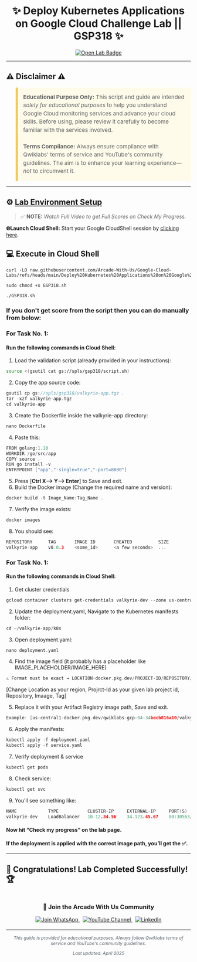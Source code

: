 <h1 align="center">
✨  Deploy Kubernetes Applications on Google Cloud Challenge Lab || GSP318  ✨
</h1>

<div align="center">
  <a href="https://www.cloudskillsboost.google/focuses/10457?parent=catalog" target="_blank" rel="noopener noreferrer">
    <img src="https://img.shields.io/badge/Open_Lab-Cloud_Skills_Boost-4285F4?style=for-the-badge&logo=google&logoColor=white&labelColor=34A853" alt="Open Lab Badge">
  </a>
</div>

---

## ⚠️ Disclaimer ⚠️

<blockquote style="background-color: #fffbea; border-left: 6px solid #f7c948; padding: 1em; font-size: 15px; line-height: 1.5;">
  <strong>Educational Purpose Only:</strong> This script and guide are intended <em>solely for educational purposes</em> to help you understand Google Cloud monitoring services and advance your cloud skills. Before using, please review it carefully to become familiar with the services involved.
  <br><br>
  <strong>Terms Compliance:</strong> Always ensure compliance with Qwiklabs' terms of service and YouTube's community guidelines. The aim is to enhance your learning experience—<em>not</em> to circumvent it.
</blockquote>

---

## ⚙️ <ins>Lab Environment Setup</ins>

> ✅ **NOTE:** *Watch Full Video to get Full Scores on Check My Progress.*

**🌐Launch Cloud Shell:**
Start your Google CloudShell session by [clicking here](https://console.cloud.google.com/home/dashboard?project=&pli=1&cloudshell=true).

## 💻 **Execute in Cloud Shell**  
```
curl -LO raw.githubusercontent.com/Arcade-With-Us/Google-Cloud-Labs/refs/heads/main/Deploy%20Kubernetes%20Applications%20on%20Google%20Cloud%20Challenge%20Lab/GSP318.sh

sudo chmod +x GSP318.sh

./GSP318.sh
```
### If you don't get score from the script then you can do manually from below:
### For Task No. 1:
#### Run the following commands in **Cloud Shell**:
1. Load the validation script (already provided in your instructions):
```bash
source <(gsutil cat gs://spls/gsp318/script.sh) 
```
2. Copy the app source code:
```cpp
gsutil cp gs://spls/gsp318/valkyrie-app.tgz .
tar -xzf valkyrie-app.tgz
cd valkyrie-app
```
3. Create the Dockerfile inside the valkyrie-app directory:
```cpp
nano Dockerfile
```
4. Paste this:
```cpp
FROM golang:1.10
WORKDIR /go/src/app
COPY source .
RUN go install -v
ENTRYPOINT ["app","-single=true","-port=8080"]
```
5. Press [**Ctrl X--> Y--> Enter**] to Save and exit.
6. Build the Docker image (Change the required name and version):
```cpp
docker build -t Image_Name:Tag_Name .
```
7. Verify the image exists:
```cpp
docker images
```
8. You should see:
```cpp
REPOSITORY      TAG       IMAGE ID       CREATED          SIZE
valkyrie-app    v0.0.3    <some_id>      <a few seconds>  ...
```

### For Task No. 1:
#### Run the following commands in **Cloud Shell**:
1. Get cluster credentials
```cpp
gcloud container clusters get-credentials valkyrie-dev --zone us-central1-f
```
2. Update the deployment.yaml, Navigate to the Kubernetes manifests folder:
```cpp
cd ~/valkyrie-app/k8s
```
3. Open deployment.yaml:
```cpp
nano deployment.yaml
```
4. Find the image field (it probably has a placeholder like IMAGE_PLACEHOLDER/IMAGE_HERE)
```cpp
⚠️ Format must be exact → LOCATION-docker.pkg.dev/PROJECT-ID/REPOSITORY/IMAGE:TAG
```
[Change Location as your region, Projrct-Id as your given lab project id, Repository, Imaage, Tag]

5. Replace it with your Artifact Registry image path, Save and exit.
```cpp
Example: [us-central1-docker.pkg.dev/qwiklabs-gcp-04-34becb816a10/valkyrie-docker/valkyrie-app:v0.0.3]
```
6. Apply the manifests:
```cpp
kubectl apply -f deployment.yaml
kubectl apply -f service.yaml
```
7. Verify deployment & service
```cpp
kubectl get pods
```
8. Check service:
```cpp
kubectl get svc
```
9. You’ll see something like:
```cpp
NAME            TYPE           CLUSTER-IP     EXTERNAL-IP     PORT(S)        AGE
valkyrie-dev    LoadBalancer   10.12.34.56    34.123.45.67    80:30563/TCP   1m
```
#### Now hit “Check my progress” on the lab page.
#### If the deployment is applied with the correct image path, you’ll get the ✅.

---

## 🎉 **Congratulations! Lab Completed Successfully!** 🏆  

<div align="center" style="padding: 5px;">
  <h3>📱 Join the Arcade With Us Community</h3>
  
  <a href="https://chat.whatsapp.com/KN3NvYNTJvU5xMCVTORJtS">
    <img src="https://img.shields.io/badge/Join_WhatsApp-25D366?style=for-the-badge&logo=whatsapp&logoColor=white" alt="Join WhatsApp">
  </a>
  &nbsp;
  <a href="https://youtube.com/@arcadewithus_we?si=yeEby5M3k40gdX4l">
    <img src="https://img.shields.io/badge/Subscribe-Arcade%20With%20Us-FF0000?style=for-the-badge&logo=youtube&logoColor=white" alt="YouTube Channel">
  </a>
  &nbsp;
  <a href="https://www.linkedin.com/in/tripti-gupta-a28a6832b/">
    <img src="https://img.shields.io/badge/LINKEDIN-Tripti%20Gupta-0077B5?style=for-the-badge&logo=linkedin&logoColor=white" alt="LinkedIn">
</a>


</div>

---

<div align="center">
  <p style="font-size: 12px; color: #586069;">
    <em>This guide is provided for educational purposes. Always follow Qwiklabs terms of service and YouTube's community guidelines.</em>
  </p>
  <p style="font-size: 12px; color: #586069;">
    <em>Last updated: April 2025</em>
  </p>
</div>
